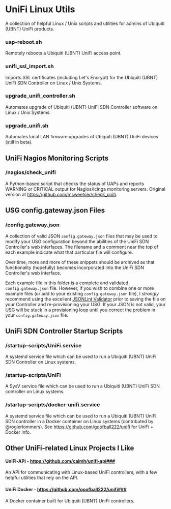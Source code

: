 # UniFi Linux Utils
A collection of helpful Linux / Unix scripts and utilities for admins of Ubiquiti (UBNT) UniFi products.

### uap-reboot.sh
Remotely reboots a Ubiquiti (UBNT) UniFi access point.

### unifi_ssl_import.sh
Imports SSL certificates (including Let's Encrypt) for the Ubiquiti (UBNT) UniFi SDN Controller on Linux / Unix Systems.

### upgrade_unifi_controller.sh
Automates upgrade of Ubiquiti (UBNT) UniFi SDN Controller software on Linux / Unix Systems.

### upgrade_unifi.sh
Automates local LAN fimware upgrades of Ubiquiti (UBNT) UniFi devices (still in beta).

## UniFi Nagios Monitoring Scripts
### /nagios/check_unifi
A Python-based script that checks the status of UAPs and reports WARNING or CRITICAL output for Nagios/Icinga monitoring servers. Original version at https://github.com/msweetser/check_unifi.

## USG config.gateway.json Files
### /config.gateway.json
A collection of valid JSON `config.gateway.json` files that may be used to modify your USG configuration beyond the abilities of the UniFi SDN Controller's web interfaces. The filename and a comment near the top of each example indicate what that particular file will configure.

Over time, more and more of these snippets should be archived as that functionality (hopefully) becomes incorporated into the UniFi SDN Controller's web interface.

Each example file in this folder is a complete and validated `config.gateway.json` file. However, if you wish to combine one or more example files (or add to your existing `config.gateway.json` file), I *strongly* recommend using the excellent [JSONLint Validator](https://jsonlint.com/) prior to saving the file on your Controller and re-provisioning your USG. If your JSON is not valid, your USG will be stuck in a provisioning loop until you correct the problem in your `config.gateway.json` file.

## UniFi SDN Controller Startup Scripts
### /startup-scripts/UniFi.service
A systemd service file which can be used to run a Ubiquiti (UBNT) UniFi SDN Controller on Linux systems.

### /startup-scripts/UniFi
A SysV service file which can be used to run a Ubiquiti (UBNT) UniFi SDN controller on Linux systems.

### /startup-scripts/docker-unifi.service
A systemd service file which can be used to run a Ubiquiti (UBNT) UniFi SDN controller in a Docker container on Linux systems (contributed by @rogierlommers). See https://github.com/goofball222/unifi for UniFi + Docker info.

## Other UniFi-related Linux Projects I Like
#### UniFi-API - https://github.com/calmh/unifi-api###
An API for communicating with Linux-based UniFi controllers, with a few helpful utilities that rely on the API.

#### UniFi Docker - https://github.com/goofball222/unifi###
A Docker container built for Ubiquiti (UBNT) UniFi controllers.
